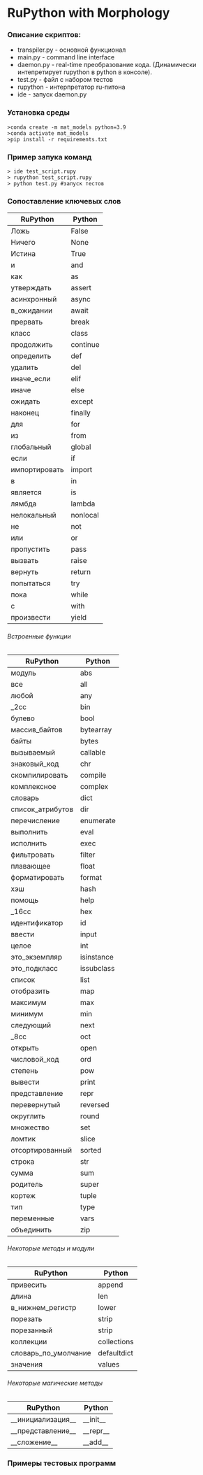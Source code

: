 # RuPython with Morphology 

### Описание скриптов:
	 
  * transpiler.py - основной функционал
  * main.py - command line interface
  * daemon.py - real-time преобразование кода. (Динамически интепретирует rupython в python в консоле).
  * test.py - файл с набором тестов
  * rupython - интерпретатор ru-питона
  * ide - запуск daemon.py
  
### Установка среды

```console
>conda create -m mat_models python=3.9
>conda activate mat_models
>pip install -r requirements.txt
```

### Пример запука команд

	> ide test_script.rupy
	> rupython test_script.rupy
	> python test.py #запуск тестов
  
### Сопоставление ключевых слов

| RuPython           | Python              |
|--------------------|---------------------|
|Ложь                | False               |
|Ничего              | None                |
|Истина              | True                |
|и                   | and                 |
|как                 | as                  |
|утверждать          | assert              |
|асинхронный         | async               |
|в_ожидании          | await               |
|прервать            | break               |
|класс               | class               |
|продолжить          | continue            |
|определить          | def                 |
|удалить             | del                 |
|иначе_если          | elif                |
|иначе               | else                |
|ожидать             | except              |
|наконец             | finally             |
|для                 | for                 |
|из                  | from                |
|глобальный          | global              |
|если                | if                  |
|импортировать       | import              |
|в                   | in                  |
|является            | is                  |
|лямбда              | lambda              |
|нелокальный         | nonlocal            |
|не                  | not                 |
|или                 | or                  |
|пропустить          | pass                |
|вызвать             | raise               |
|вернуть             | return              |
|попытаться          | try                 |
|пока                | while               |
|с                   | with                |
|произвести          | yield               |

###### Встроенные функции 
| RuPython           | Python              |
|--------------------|---------------------|
|модуль              | abs                 |
|все                 | all                 |
|любой               | any                 |
|_2сс                | bin                 |
|булево              | bool                |
|массив_байтов       | bytearray           |
|байты               | bytes               |
|вызываемый          | callable            |
|знаковый_код        | chr                 |
|скомпилировать      | compile             |
|комплексное         | complex             |
|словарь             | dict                |
|список_атрибутов    | dir                 |
|перечисление        | enumerate           |
|выполнить           | eval                |
|исполнить           | exec                |
|фильтровать         | filter              |
|плавающее           | float               |
|форматировать       | format              |
|хэш                 | hash                |
|помощь              | help                |
|_16сс               | hex                 |
|идентификатор       | id                  |
|ввести              | input               |
|целое               | int                 |
|это_экземпляр       | isinstance          |
|это_подкласс        | issubclass          |
|список              | list                |
|отобразить          | map                 |
|максимум            | max                 |
|минимум             | min                 |
|следующий           | next                |
|_8сс                | oct                 |
|открыть             | open                |
|числовой_код        | ord                 |
|степень             | pow                 |
|вывести             | print               |
|представление       | repr                |
|перевернутый        | reversed            |
|округлить           | round               |
|множество           | set                 |
|ломтик              | slice               |
|отсортированный     | sorted              |
|строка              | str                 |
|сумма               | sum                 |
|родитель            | super               |
|кортеж              | tuple               |
|тип                 | type                |
|переменные          | vars                |
|объединить          | zip                 |

###### Некоторые методы и модули   
| RuPython           | Python              |
|--------------------|---------------------|
|привесить           | append              |
|длина               | len                 |
|в_нижнем_регистр    | lower               |
|порезать            | strip               |
|порезанный          | strip               |
|коллекции           | collections         |
|словарь_по_умолчание| defaultdict         |
|значения            | values              |

###### Некоторые магические методы 

| RuPython           | Python              |
|--------------------|---------------------|
|\_\_инициализация__   | \_\_init__            |
|\_\_представление__   | \_\_repr__            |
|\_\_сложение__        | \_\_add__             |


### Примеры тестовых программ